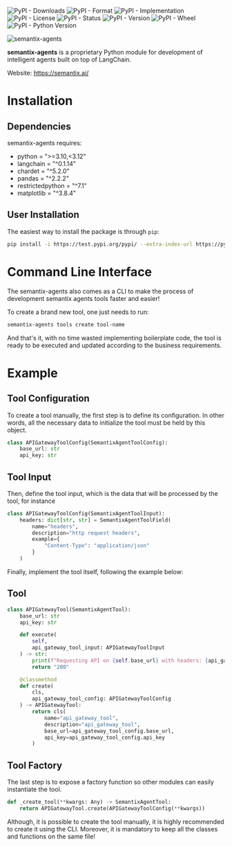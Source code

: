 ![PyPI - Downloads](https://img.shields.io/pypi/dm/semantix-agents)
![PyPI - Format](https://img.shields.io/pypi/format/semantix-agents)
![PyPI - Implementation](https://img.shields.io/pypi/implementation/semantix-agents)
![PyPI - License](https://img.shields.io/pypi/l/semantix-agents)
![PyPI - Status](https://img.shields.io/pypi/status/semantix-agents)
![PyPI - Version](https://img.shields.io/pypi/v/semantix-agents)
![PyPI - Wheel](https://img.shields.io/pypi/wheel/semantix-agents)
![PyPI - Python Version](https://img.shields.io/pypi/pyversions/semantix-agents)

![semantix-agents](https://github.com/elemeno-ai/mlops-python-client/assets/128483819/34fa115a-e91c-4f26-86d1-edf33b1e3777)

**semantix-agents** is a proprietary Python module for development of intelligent agents built on top of LangChain.

Website: https://semantix.ai/

# Installation

## Dependencies

semantix-agents requires:

- python = ">=3.10,<3.12"
- langchain = "^0.1.14"
- chardet = "^5.2.0"
- pandas = "^2.2.2"
- restrictedpython = "^7.1"
- matplotlib = "^3.8.4"

## User Installation

The easiest way to install the package is through `pip`:

```sh
pip install -i https://test.pypi.org/pypi/ --extra-index-url https://pypi.org/simple semantix-agent-tools
```

# Command Line Interface

The semantix-agents also comes as a CLI to make the process of development semantix agents tools faster and easier!

To create a brand new tool, one just needs to run:

```sh
semantix-agents tools create tool-name
```

And that's it, with no time wasted implementing boilerplate code, the tool is ready to be executed and updated according to the business requirements.

# Example

## Tool Configuration

To create a tool manually, the first step is to define its configuration. In other words, all the necessary data to initialize the tool must be held by this object.

```python
class APIGatewayToolConfig(SemantixAgentToolConfig):
    base_url: str
    api_key: str
```

## Tool Input

Then, define the tool input, which is the data that will be processed by the tool, for instance

```python
class APIGatewayToolConfig(SemantixAgentToolInput):
    headers: dict[str, str] = SemantixAgentToolField(
        name="headers",
        description="http request headers",
        example={
            "Content-Type": "application/json"
        }
    )
```

Finally, implement the tool itself, following the example below:

## Tool

```python
class APIGatewayTool(SemantixAgentTool):
    base_url: str
    api_key: str

    def execute(
        self,
        api_gateway_tool_input: APIGatewayToolInput
    ) -> str:
        print(f"Requesting API on {self.base_url} with headers: {api_gateway_tool_input.headers}")
        return "200"

    @classmethod
    def create(
        cls,
        api_gateway_tool_config: APIGatewayToolConfig
    ) -> APIGatewayTool:
        return cls(
            name="api_gateway_tool",
            description="api_gateway_tool",
            base_url=api_gateway_tool_config.base_url,
            api_key=api_gateway_tool_config.api_key
        )
```

## Tool Factory

The last step is to expose a factory function so other modules can easily instantiate the tool.

```python
def _create_tool(**kwargs: Any) -> SemantixAgentTool:
    return APIGatewayTool.create(APIGatewayToolConfig(**kwargs))
```

Although, it is possible to create the tool manually, it is highly recommended to create it using the CLI. Moreover, it is mandatory to keep all the classes and functions on the same file!
